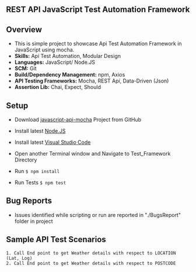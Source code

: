 ## REST API JavaScript Test Automation Framework 

## Overview
* This is simple project to showcase Api Test Automation Framework in JavaScript using mocha.
* **Skills:** Api Test Automation, Modular Design
* **Languages:** JavaScript/ Node.JS
* **SCM:** Git
* **Build/Dependency Management:** npm, Axios
* **API Testing Frameworks:** Mocha, REST Api, Data-Driven (Json)
* **Assertion Lib:** Chai, Expect, Should

## Setup
* Download [javascript-api-mocha](https://github.com/happyali/techTask.git) Project from GitHub
* Install latest [Node.JS](https://nodejs.org/en/download/)
* Install latest [Visual Studio Code](https://code.visualstudio.com/download)


* Open another Terminal window and Navigate to Test_Framework Directory
* Run `$ npm install`
* Run Tests `$ npm test`

## Bug Reports
* Issues identified while scripting or run are reported in "./BugsReport" folder in project

## Sample API Test Scenarios
    
    1. Call End point to get Weather details with respect to LOCATION (Lat, Log) 
    2. Call End point to get Weather details with respect to POSTCODE
   
